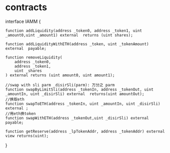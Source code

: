 # contracts

interface IAMM {

    function addLiquidity(address _token0, address _token1, uint _amount0,uint _amount1) external  returns (uint shares);
    
    function addLiquidityWithETH(address _token, uint _tokenAmount) external  payable;
    
    function removeLiquidity(
        address _token0,
        address _token1,
        uint _shares
    ) external returns (uint amount0, uint amount1);

    //swap with sli parm _disirSli(parm): 万分之 parm
    function swapByLimitSli(address _tokenIn, address _tokenOut, uint _amountIn, uint _disirSli) external  returns(uint amountOut);
    //换取eth
    function swapToETH(address _tokenIn, uint _amountIn, uint _disirSli) external ;
    //用eth换token
    function swapWithETH(address _tokenOut,uint _disirSli) external  payable;

    function getReserve(address _lpTokenAddr, address _tokenAddr) external  view returns(uint);
}
